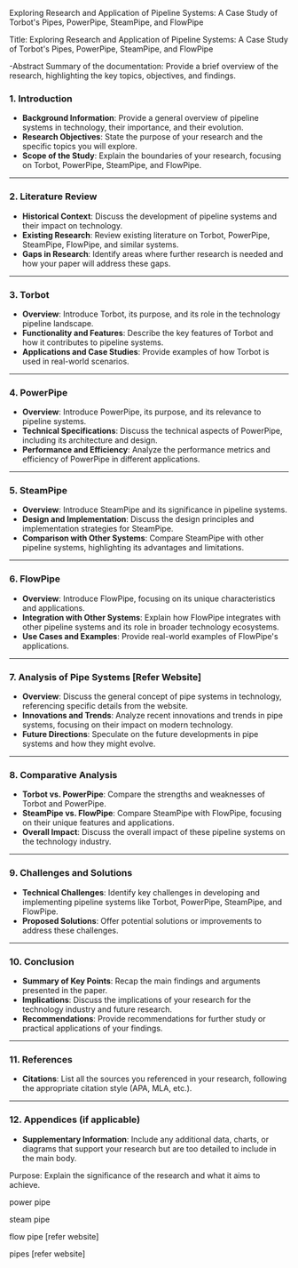 Exploring Research and Application of Pipeline Systems: A Case Study of Torbot's Pipes, PowerPipe, SteamPipe, and FlowPipe

Title: Exploring Research and Application of Pipeline Systems: A Case Study of Torbot's Pipes, PowerPipe, SteamPipe, and FlowPipe

-Abstract
Summary of the documentation: Provide a brief overview of the research, highlighting the key topics, objectives, and findings.

### **1. Introduction**
- **Background Information**: Provide a general overview of pipeline systems in technology, their importance, and their evolution.
- **Research Objectives**: State the purpose of your research and the specific topics you will explore.
- **Scope of the Study**: Explain the boundaries of your research, focusing on Torbot, PowerPipe, SteamPipe, and FlowPipe.

---

### **2. Literature Review**
- **Historical Context**: Discuss the development of pipeline systems and their impact on technology.
- **Existing Research**: Review existing literature on Torbot, PowerPipe, SteamPipe, FlowPipe, and similar systems.
- **Gaps in Research**: Identify areas where further research is needed and how your paper will address these gaps.

---

### **3. Torbot**
- **Overview**: Introduce Torbot, its purpose, and its role in the technology pipeline landscape.
- **Functionality and Features**: Describe the key features of Torbot and how it contributes to pipeline systems.
- **Applications and Case Studies**: Provide examples of how Torbot is used in real-world scenarios.

---

### **4. PowerPipe**
- **Overview**: Introduce PowerPipe, its purpose, and its relevance to pipeline systems.
- **Technical Specifications**: Discuss the technical aspects of PowerPipe, including its architecture and design.
- **Performance and Efficiency**: Analyze the performance metrics and efficiency of PowerPipe in different applications.

---

### **5. SteamPipe**
- **Overview**: Introduce SteamPipe and its significance in pipeline systems.
- **Design and Implementation**: Discuss the design principles and implementation strategies for SteamPipe.
- **Comparison with Other Systems**: Compare SteamPipe with other pipeline systems, highlighting its advantages and limitations.

---

### **6. FlowPipe**
- **Overview**: Introduce FlowPipe, focusing on its unique characteristics and applications.
- **Integration with Other Systems**: Explain how FlowPipe integrates with other pipeline systems and its role in broader technology ecosystems.
- **Use Cases and Examples**: Provide real-world examples of FlowPipe's applications.

---

### **7. Analysis of Pipe Systems [Refer Website]**
- **Overview**: Discuss the general concept of pipe systems in technology, referencing specific details from the website.
- **Innovations and Trends**: Analyze recent innovations and trends in pipe systems, focusing on their impact on modern technology.
- **Future Directions**: Speculate on the future developments in pipe systems and how they might evolve.

---

### **8. Comparative Analysis**
- **Torbot vs. PowerPipe**: Compare the strengths and weaknesses of Torbot and PowerPipe.
- **SteamPipe vs. FlowPipe**: Compare SteamPipe with FlowPipe, focusing on their unique features and applications.
- **Overall Impact**: Discuss the overall impact of these pipeline systems on the technology industry.

---

### **9. Challenges and Solutions**
- **Technical Challenges**: Identify key challenges in developing and implementing pipeline systems like Torbot, PowerPipe, SteamPipe, and FlowPipe.
- **Proposed Solutions**: Offer potential solutions or improvements to address these challenges.

---

### **10. Conclusion**
- **Summary of Key Points**: Recap the main findings and arguments presented in the paper.
- **Implications**: Discuss the implications of your research for the technology industry and future research.
- **Recommendations**: Provide recommendations for further study or practical applications of your findings.

---

### **11. References**
- **Citations**: List all the sources you referenced in your research, following the appropriate citation style (APA, MLA, etc.).

---

### **12. Appendices (if applicable)**
- **Supplementary Information**: Include any additional data, charts, or diagrams that support your research but are too detailed to include in the main body.


Purpose: Explain the significance of the research and what it aims to achieve.


power pipe





steam pipe

flow pipe [refer website] 

pipes [refer website]
